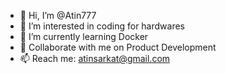 - 👋 Hi, I’m @Atin777
- 👀 I’m interested in coding for hardwares
- 🌱 I’m currently learning Docker
- 💞️ Collaborate with me on Product Development
- 📫 Reach me: atinsarkat@gmail.com

<!---
Atin777/Atin777 is a ✨ special ✨ repository because its `README.md` (this file) appears on your GitHub profile.
You can click the Preview link to take a look at your changes.
--->
